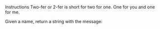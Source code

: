 Instructions
Two-fer or 2-fer is short for two for one. One for you and one for me.

Given a name, return a string with the message: